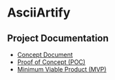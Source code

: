 # AsciiArtify

## Project Documentation

- [Concept Document](doc/CONCEPT.md)
- [Proof of Concept (POC)](doc/POC.md)
- [Minimum Viable Product (MVP)](doc/MVP.md)
